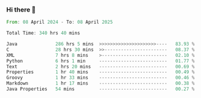 ### Hi there 👋

<!--
**luoxuanzao/luoxuanzao** is a ✨ _special_ ✨ repository because its `README.md` (this file) appears on your GitHub profile.

Here are some ideas to get you started:

- 🔭 I’m currently working on ...
- 🌱 I’m currently learning ...
- 👯 I’m looking to collaborate on ...
- 🤔 I’m looking for help with ...
- 💬 Ask me about ...
- 📫 How to reach me: ...
- 😄 Pronouns: ...
- ⚡ Fun fact: ...
-->

<!--START_SECTION:waka-->

```rust
From: 08 April 2024 - To: 08 April 2025

Total Time: 340 hrs 40 mins

Java              286 hrs 5 mins  >>>>>>>>>>>>>>>>>>>>>----   83.93 %
C                 28 hrs 30 mins  >>-----------------------   08.37 %
XML               7 hrs 8 mins    >------------------------   02.10 %
Python            6 hrs 1 min     -------------------------   01.77 %
Text              2 hrs 20 mins   -------------------------   00.69 %
Properties        1 hr 40 mins    -------------------------   00.49 %
Groovy            1 hr 33 mins    -------------------------   00.46 %
Markdown          1 hr 17 mins    -------------------------   00.38 %
Java Properties   54 mins         -------------------------   00.27 %
```

<!--END_SECTION:waka-->